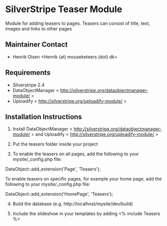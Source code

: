 # SilverStripe Teaser Module
Module for adding teasers to pages. Teasers can consist of title, text, images and links to other pages


## Maintainer Contact
* Henrik Olsen
  <Henrik (at) mouseketeers (dot) dk>

## Requirements
* Silverstripe 2.4
* DataObjectManager < http://silverstripe.org/dataobjectmanager-module/ >
* Uploadify < http://silverstripe.org/uploadify-module/ >

## Installation Instructions
1. Install DataObjectManager < http://silverstripe.org/dataobjectmanager-module/ > and Uploadify < http://silverstripe.org/uploadify-module/ >

2. Put the teasers folder inside your project

3. To enable the teasers on all pages, add the following to your mysite/_config.php file:

DataObject::add_extension('Page', 'Teasers');

To enable teasers on specific pages, for example your home page, add the following to your mysite/_config.php file:

DataObject::add_extension('HomePage', 'Teasers');

4. Build the database (e.g. http://localhost/mysite/dev/build)

5. Include the slideshow in your templates by adding <% include Teasers %>

